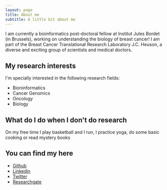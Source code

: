 ```yaml
---
layout: page
title: About me
subtitle: A little bit about me
---
```


I am currently a bioinformatics post-doctoral fellow at Institut Jules Bordet (in Brussels), working on understanding the biology of breast cancer! I am part of the Breast Cancer Translational Research Laboratory J.C. Heuson, a diverse and exciting group of scientists and medical doctors.


## My research interests

I'm specially interested in the following research fields:

* Bioninformatics
* Cancer Genomics
* Oncology
* Biology


## What do I do when I don't do research

On my free time I play basketball and I run, I practice yoga, do some basic cooking or read mystery books 


## You can find my here 
* [Github](https://github.com/dfimerel)
* [Linkedin ](https://www.linkedin.com/in/danai-fimereli-bbb44a19)
* [Twitter](https://twitter.com/Fimereli_Danai?lang=en)
* [Researchgate](https://www.researchgate.net/profile/Danai_Fimereli)
